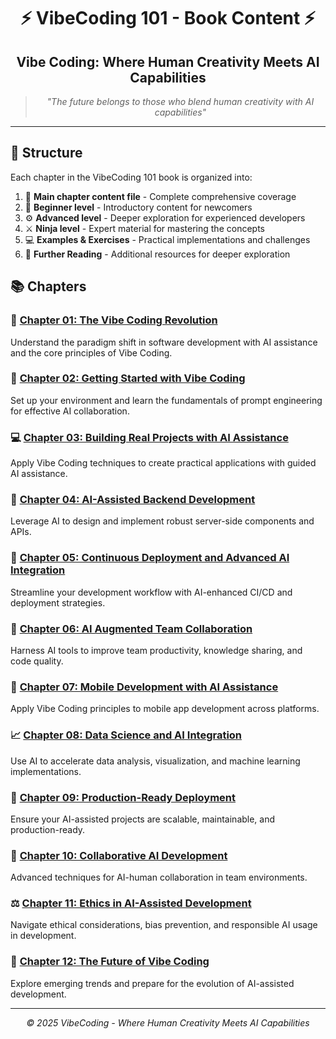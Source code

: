 <div align="center">

# ⚡ VibeCoding 101 - Book Content ⚡

</div>

<div align="center">

## Vibe Coding: Where Human Creativity Meets AI Capabilities

</div>

<div align="center">

> *"The future belongs to those who blend human creativity with AI capabilities"*

</div>

---

## 📓 Structure

Each chapter in the VibeCoding 101 book is organized into:

1. 📝 **Main chapter content file** - Complete comprehensive coverage
2. 🔰 **Beginner level** - Introductory content for newcomers
3. ⚙️ **Advanced level** - Deeper exploration for experienced developers
4. ⚔️ **Ninja level** - Expert material for mastering the concepts
5. 💻 **Examples & Exercises** - Practical implementations and challenges
6. 📖 **Further Reading** - Additional resources for deeper exploration

## 📚 Chapters

### 🌟 [Chapter 01: The Vibe Coding Revolution](Chapter_01_The_Vibe_Coding_Revolution/)
Understand the paradigm shift in software development with AI assistance and the core principles of Vibe Coding.

### 🚀 [Chapter 02: Getting Started with Vibe Coding](Chapter_02_Getting_Started_with_Vibe_Coding/)
Set up your environment and learn the fundamentals of prompt engineering for effective AI collaboration.

### 💻 [Chapter 03: Building Real Projects with AI Assistance](Chapter_03_Building_Real_Projects_with_AI_Assistance/)
Apply Vibe Coding techniques to create practical applications with guided AI assistance.

### 🔧 [Chapter 04: AI-Assisted Backend Development](Chapter_04/)
Leverage AI to design and implement robust server-side components and APIs.

### 🚚 [Chapter 05: Continuous Deployment and Advanced AI Integration](Chapter_05/)
Streamline your development workflow with AI-enhanced CI/CD and deployment strategies.

### 👥 [Chapter 06: AI Augmented Team Collaboration](Chapter_06/)
Harness AI tools to improve team productivity, knowledge sharing, and code quality.

### 📱 [Chapter 07: Mobile Development with AI Assistance](Chapter_07/)
Apply Vibe Coding principles to mobile app development across platforms.

### 📈 [Chapter 08: Data Science and AI Integration](Chapter_08/)
Use AI to accelerate data analysis, visualization, and machine learning implementations.

### 🚀 [Chapter 09: Production-Ready Deployment](Chapter_09/)
Ensure your AI-assisted projects are scalable, maintainable, and production-ready.

### 👥 [Chapter 10: Collaborative AI Development](Chapter_10/)
Advanced techniques for AI-human collaboration in team environments.

### ⚖️ [Chapter 11: Ethics in AI-Assisted Development](Chapter_11/)
Navigate ethical considerations, bias prevention, and responsible AI usage in development.

### 🔮 [Chapter 12: The Future of Vibe Coding](Chapter_12/)
Explore emerging trends and prepare for the evolution of AI-assisted development.

---

<div align="center">

*© 2025 VibeCoding - Where Human Creativity Meets AI Capabilities*

</div>
